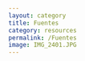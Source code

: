 ```yaml
---
layout: category
title: Fuentes
category: resources
permalink: /Fuentes
image: IMG_2401.JPG
---
```

